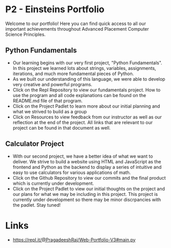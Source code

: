 # P2 - Einsteins Portfolio
Welcome to our portfolio! Here you can find quick access to all our important achievements throughout Advanced Placement Computer Science Principles.
## Python Fundamentals
* Our learning begins with our very first project, "Python Fundamentals". In this project we learned lots about strings, variables, assignments, iterations, and much more fundamental pieces of Python. 
* As we built our understanding of this language, we were able to develop very creative and powerful programs.
* Click on the Repl Repository to view our fundamentals project. How to use the program and all code explanations can be found on the README.md file of that program.
* Click on the Project Padlet to learn more about our initial planning and what we strived to build as a group
* Click on Resources to view feedback from our instructor as well as our reflection at the end of the project. All links that are relevant to our project can be found in that document as well.
## Calculator Project
* With our second project, we have a better idea of what we want to deliver. We strive to build a website using HTML and JavaScript as the frontend and Python as the backend to display a series of intuitive and easy to use calculators for various applications of math.
* Click on the Github Repository to view our commits and the final product which is currently under development.
* Click on the Project Padlet to view our initial thoughts on the project and our plans for what we may be including in this project. This project is currently under development so there may be minor discrpancies with the padlet. Stay tuned!
# Links
* https://repl.it/@PragadeeshRaj/Web-Portfolio-V3#main.py
